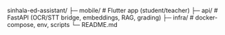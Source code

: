 sinhala-ed-assistant/
├─ mobile/               # Flutter app (student/teacher)
├─ api/                  # FastAPI (OCR/STT bridge, embeddings, RAG, grading)
├─ infra/                # docker-compose, env, scripts
└─ README.md
